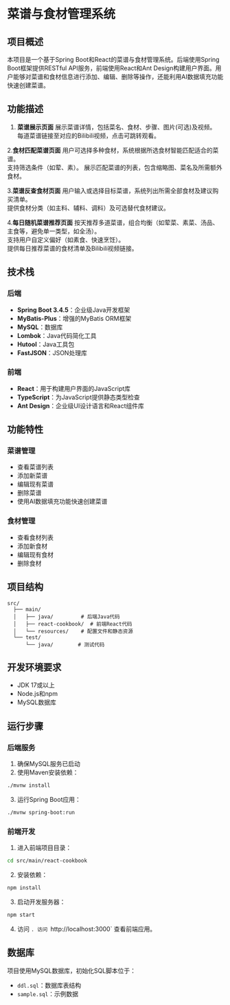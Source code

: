 # 菜谱与食材管理系统

## 项目概述
本项目是一个基于Spring Boot和React的菜谱与食材管理系统。后端使用Spring Boot框架提供RESTful API服务，前端使用React和Ant Design构建用户界面。用户能够对菜谱和食材信息进行添加、编辑、删除等操作，还能利用AI数据填充功能快速创建菜谱。

## 功能描述
1. **菜谱展示页面**
展示菜谱详情，包括菜名、食材、步骤、图片(可选)及视频。  
每道菜谱链接至对应的Bilibili视频，点击可跳转观看。

2.**食材匹配菜谱页面**
用户可选择多种食材，系统根据所选食材智能匹配适合的菜谱。  
支持筛选条件（如荤、素）。
展示匹配菜谱的列表，包含缩略图、菜名及所需额外食材。

3.**菜谱反查食材页面**
用户输入或选择目标菜谱，系统列出所需全部食材及建议购买清单。  
提供食材分类（如主料、辅料、调料）及可选替代食材建议。

4.**每日随机菜谱推荐页面**
按天推荐多道菜谱，组合均衡（如荤菜、素菜、汤品、主食等，避免单一类型，如全汤）。  
支持用户自定义偏好（如素食、快速烹饪）。  
提供每日推荐菜谱的食材清单及Bilibili视频链接。


## 技术栈
### 后端
- **Spring Boot 3.4.5**：企业级Java开发框架
- **MyBatis-Plus**：增强的MyBatis ORM框架
- **MySQL**：数据库
- **Lombok**：Java代码简化工具
- **Hutool**：Java工具包
- **FastJSON**：JSON处理库

### 前端
- **React**：用于构建用户界面的JavaScript库
- **TypeScript**：为JavaScript提供静态类型检查
- **Ant Design**：企业级UI设计语言和React组件库

## 功能特性
### 菜谱管理
- 查看菜谱列表
- 添加新菜谱
- 编辑现有菜谱
- 删除菜谱
- 使用AI数据填充功能快速创建菜谱

### 食材管理
- 查看食材列表
- 添加新食材
- 编辑现有食材
- 删除食材

## 项目结构
```
src/
  ├── main/
  │   ├── java/         # 后端Java代码
  │   ├── react-cookbook/  # 前端React代码
  │   └── resources/    # 配置文件和静态资源
  └── test/
      └── java/        # 测试代码
```

## 开发环境要求
- JDK 17或以上
- Node.js和npm
- MySQL数据库

## 运行步骤

### 后端服务
1. 确保MySQL服务已启动
2. 使用Maven安装依赖：
```bash
./mvnw install
```
3. 运行Spring Boot应用：
```bash
./mvnw spring-boot:run
```

### 前端开发
1. 进入前端项目目录：
```bash
cd src/main/react-cookbook
```
2. 安装依赖：
```bash
npm install
```
3. 启动开发服务器：
```bash
npm start
```
4. 访问 `. 访问 `http://localhost:3000` 查看前端应用。

## 数据库
项目使用MySQL数据库，初始化SQL脚本位于：
- `ddl.sql`：数据库表结构
- `sample.sql`：示例数据
